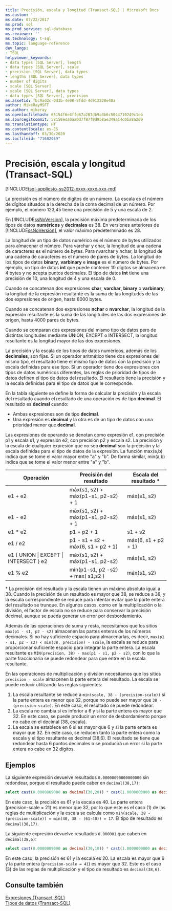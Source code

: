 ```yaml
---
title: Precisión, escala y longitud (Transact-SQL) | Microsoft Docs
ms.custom: ''
ms.date: 07/22/2017
ms.prod: sql
ms.prod_service: sql-database
ms.reviewer: ''
ms.technology: t-sql
ms.topic: language-reference
dev_langs:
- TSQL
helpviewer_keywords:
- data types [SQL Server], length
- data types [SQL Server], scale
- precision [SQL Server], data types
- lengths [SQL Server], data types
- number of digits
- scale [SQL Server]
- scale [SQL Server], data types
- data types [SQL Server], precision
ms.assetid: fbc9ad2c-0d3b-4e98-8fdd-4d912328e40a
author: MikeRayMSFT
ms.author: mikeray
ms.openlocfilehash: 65154f6e4ffd67a207db9a3b6c5044710249c1eb
ms.sourcegitcommit: 58158eda0aa0d7f87f9d958ae349a14c0ba8a209
ms.translationtype: HT
ms.contentlocale: es-ES
ms.lasthandoff: 03/30/2020
ms.locfileid: "71682059"
---
```

# <a name="precision-scale-and-length-transact-sql"></a>Precisión, escala y longitud (Transact-SQL)
[!INCLUDE[tsql-appliesto-ss2012-xxxx-xxxx-xxx-md](../../includes/tsql-appliesto-ss2012-xxxx-xxxx-xxx-md.md)]

La precisión es el número de dígitos de un número. La escala es el número de dígitos situados a la derecha de la coma decimal de un número. Por ejemplo, el número 123,45 tiene una precisión de 5 y una escala de 2.
  
En [!INCLUDE[ssNoVersion](../../includes/ssnoversion-md.md)], la precisión máxima predeterminada de los tipos de datos **numéricos** y **decimales** es 38. En versiones anteriores de [!INCLUDE[ssNoVersion](../../includes/ssnoversion-md.md)], el valor máximo predeterminado es 28.
  
La longitud de un tipo de datos numérico es el número de bytes utilizados para almacenar el número. Para varchar y char, la longitud de una cadena de caracteres es el número de bytes. Para nvarchar y nchar, la longitud de una cadena de caracteres es el número de pares de bytes. La longitud de los tipos de datos **binary**, **varbinary** e **image** es el número de bytes. Por ejemplo, un tipo de datos **int** que puede contener 10 dígitos se almacena en 4 bytes y no acepta puntos decimales. El tipo de datos **int** tiene una precisión de 10, una longitud de 4 y una escala de 0.
  
Cuando se concatenan dos expresiones **char**, **varchar**, **binary** o **varbinary**, la longitud de la expresión resultante es la suma de las longitudes de las dos expresiones de origen, hasta 8000 bytes.
  
Cuando se concatenan dos expresiones **nchar** o **nvarchar**, la longitud de la expresión resultante es la suma de las longitudes de las dos expresiones de origen, hasta 4000 pares de bytes.
  
Cuando se comparan dos expresiones del mismo tipo de datos pero de distintas longitudes mediante UNION, EXCEPT o INTERSECT, la longitud resultante es la longitud mayor de las dos expresiones.
  
La precisión y la escala de los tipos de datos numéricos, además de los **decimales**, son fijas. Si un operador aritmético tiene dos expresiones del mismo tipo, el resultado tiene el mismo tipo de datos con la precisión y la escala definidas para ese tipo. Si un operador tiene dos expresiones con tipos de datos numéricos diferentes, las reglas de prioridad de tipos de datos definen el tipo de datos del resultado. El resultado tiene la precisión y la escala definidas para el tipo de datos que le corresponde.
  
En la tabla siguiente se define la forma de calcular la precisión y la escala del resultado cuando el resultado de una operación es de tipo **decimal**. El resultado es **decimal** cuando:
-   Ambas expresiones son de tipo **decimal**.  
-   Una expresión es **decimal** y la otra es de un tipo de datos con una prioridad menor que **decimal**.  
  
Las expresiones de operando se denotan como expresión e1, con precisión p1 y escala s1, y expresión e2, con precisión p2 y escala s2. La precisión y la escala de cualquier expresión que no sea **decimal** son la precisión y la escala definidas para el tipo de datos de la expresión. La función max(a,b) indica que se tome el valor mayor entre "a" y "b". De forma similar, min(a,b) indica que se tome el valor menor entre "a" y "b".
  
|Operación|Precisión del resultado|Escala del resultado *|  
|---|---|---|
|e1 + e2|máx(s1, s2) + máx(p1-s1, p2-s2) + 1|máx(s1, s2)|  
|e1 - e2|máx(s1, s2) + máx(p1-s1, p2-s2) + 1|máx(s1, s2)|  
|e1 * e2|p1 + p2 + 1|s1 + s2|  
|e1 / e2|p1 - s1 + s2 + máx(6, s1 + p2 + 1)|máx(6, s1 + p2 + 1)|  
|e1 { UNION &#124; EXCEPT &#124; INTERSECT } e2|máx(s1, s2) + máx(p1-s1, p2-s2)|máx(s1, s2)|  
|e1 % e2|min(p1-s1, p2 -s2) + max( s1,s2 )|máx(s1, s2)|  
  
\* La precisión del resultado y la escala tienen un máximo absoluto igual a 38. Cuando la precisión de un resultado es mayor que 38, se reduce a 38, y la escala correspondiente se reduce para intentar evitar que la parte entera del resultado se trunque. En algunos casos, como en la multiplicación o la división, el factor de escala no se reduce para conservar la precisión decimal, aunque se pueda generar un error por desbordamiento.

Además de las operaciones de suma y resta, necesitamos que los sitios `max(p1 - s1, p2 - s2)` almacenen las partes enteras de los números decimales. Si no hay suficiente espacio para almacenarlas, es decir, `max(p1 - s1, p2 - s2) < min(38, precision) - scale`, la escala se reduce para proporcionar suficiente espacio para integrar la parte entera. La escala resultante es `MIN(precision, 38) - max(p1 - s1, p2 - s2)`, con lo que la parte fraccionaria se puede redondear para que entre en la escala resultante.

En las operaciones de multiplicación y división necesitamos que los sitios `precision - scale` almacenen la parte entera del resultado. La escala se puede reducir utilizando las reglas siguientes:
1.  La escala resultante se reduce a `min(scale, 38 - (precision-scale))` si la parte entera es menor que 32, porque no puede ser mayor que `38 - (precision-scale)`. En este caso, el resultado se puede redondear.
1. La escala no cambia si es inferior a 6 y si la parte entera es mayor que 32. En este caso, se puede producir un error de desbordamiento porque no cabe en el decimal (38, escala). 
1. La escala se establece en 6 si es mayor que 6 y si la parte entera es mayor que 32. En este caso, se reducen tanto la parte entera como la escala y el tipo resultante es decimal (38,6). El resultado se tiene que redondear hasta 6 puntos decimales o se producirá un error si la parte entera no cabe en 32 dígitos.

## <a name="examples"></a>Ejemplos
La siguiente expresión devuelve resultados `0.00000090000000000` sin redondear, porque el resultado puede caber en `decimal(38,17)`:
```sql
select cast(0.0000009000 as decimal(30,20)) * cast(1.0000000000 as decimal(30,20)) [decimal 38,17]
```
En este caso, la precisión es 61 y la escala es 40.
La parte entera (precision-scale = 21) es menor que 32, por lo que este es el caso (1) de las reglas de multiplicación y la escala se calcula como `min(scale, 38 - (precision-scale)) = min(40, 38 - (61-40)) = 17`. El tipo de resultado es `decimal(38,17)`.

La siguiente expresión devuelve resultados `0.000001` que caben en `decimal(38,6)`:
```sql
select cast(0.0000009000 as decimal(30,10)) * cast(1.0000000000 as decimal(30,10)) [decimal(38, 6)]
```
En este caso, la precisión es 61 y la escala es 20.
La escala es mayor que 6 y la parte entera (`precision-scale = 41`) es mayor que 32. Este es el caso (3) de las reglas de multiplicación y el tipo de resultado es `decimal(38,6)`.

## <a name="see-also"></a>Consulte también
[Expresiones &#40;Transact-SQL&#41;](../../t-sql/language-elements/expressions-transact-sql.md)  
[Tipos de datos &#40;Transact-SQL&#41;](../../t-sql/data-types/data-types-transact-sql.md)
  

